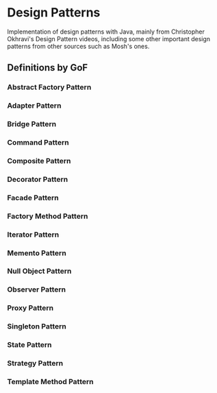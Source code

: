 # Design Patterns

Implementation of design patterns with Java, mainly from Christopher Okhravi's Design Pattern videos, including some other important design patterns from other sources such as Mosh's ones.

## Definitions by GoF

### Abstract Factory Pattern
### Adapter Pattern
### Bridge Pattern
### Command Pattern
### Composite Pattern
### Decorator Pattern
### Facade Pattern
### Factory Method Pattern
### Iterator Pattern
### Memento Pattern
### Null Object Pattern
### Observer Pattern
### Proxy Pattern
### Singleton Pattern
### State Pattern
### Strategy Pattern
### Template Method Pattern

